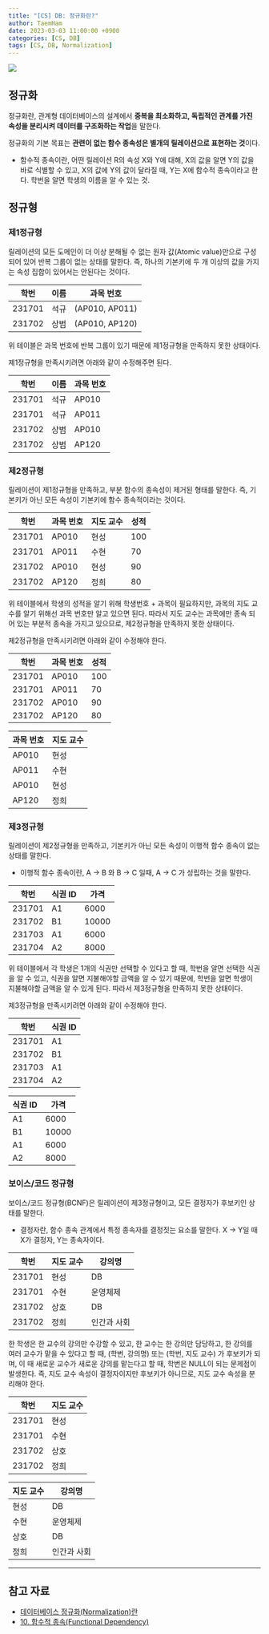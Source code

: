 ```yaml
---
title: "[CS] DB: 정규화란?"
author: TaemHam
date: 2023-03-03 11:00:00 +0900
categories: [CS, DB]
tags: [CS, DB, Normalization]
---
```


![](https://www.lifewire.com/thmb/BWi9I4ScLwYav9G0eOusrQ1ja8I=/1500x0/filters:no_upscale():max_bytes(150000):strip_icc()/database-157334670-5c29939d46e0fb0001edf766-f2f4c8e9293e4eef9607abf61d6a5446.jpg)

## 정규화

정규화란, 관계형 데이터베이스의 설계에서 **중복을 최소화하고, 독립적인 관계를 가진 속성을 분리시켜 데이터를 구조화하는 작업**을 말한다.

정규화의 기본 목표는 **관련이 없는 함수 종속성은 별개의 릴레이션으로 표현하는 것**이다.

* 함수적 종속이란, 어떤 릴레이션 R의 속성 X와 Y에 대해, X의 값을 알면 Y의 값을 바로 식별할 수 있고, X의 값에 Y의 값이 달라질 때, Y는 X에 함수적 종속이라고 한다. 학번을 알면 학생의 이름을 알 수 있는 것.

## 정규형

### 제1정규형

릴레이션의 모든 도메인이 더 이상 분해될 수 없는 원자 값(Atomic value)만으로 구성되어 있어 반복 그룹이 없는 상태를 말한다. 즉, 하나의 기본키에 두 개 이상의 값을 가지는 속성 집합이 있어서는 안된다는 것이다. 

|학번|이름|과목 번호|
|---|---|---|
|231701|석규|(AP010, AP011)|
|231702|상범|(AP010, AP120)|

위 테이블은 과목 번호에 반복 그룹이 있기 때문에 제1정규형을 만족하지 못한 상태이다.

제1정규형을 만족시키려면 아래와 같이 수정해주면 된다.

|학번|이름|과목 번호|
|---|---|---|
|231701|석규|AP010|
|231701|석규|AP011|
|231702|상범|AP010|
|231702|상범|AP120|


### 제2정규형

릴레이션이 제1정규형을 만족하고, 부분 함수의 종속성이 제거된 형태를 말한다. 즉, 기본키가 아닌 모든 속성이 기본키에 함수 종속적이라는 것이다.

|학번|과목 번호|지도 교수|성적|
|---|---|---|---|
|231701|AP010|현성|100|
|231701|AP011|수현|70|
|231702|AP010|현성|90|
|231702|AP120|정희|80|

위 테이블에서 학생의 성적을 알기 위해 학생번호 + 과목이 필요하지만, 과목의 지도 교수를 알기 위해선 과목 번호만 알고 있으면 된다. 따라서 지도 교수는 과목에만 종속 되어 있는 부분적 종속을 가지고 있으므로, 제2정규형을 만족하지 못한 상태이다.

제2정규형을 만족시키려면 아래와 같이 수정해야 한다.

|학번|과목 번호|성적|
|---|---|---|
|231701|AP010|100|
|231701|AP011|70|
|231702|AP010|90|
|231702|AP120|80|

|과목 번호|지도 교수|
|---|---|
|AP010|현성|
|AP011|수현|
|AP010|현성|
|AP120|정희|

### 제3정규형

릴레이션이 제2정규형을 만족하고, 기본키가 아닌 모든 속성이 이행적 함수 종속이 없는 상태를 말한다. 

* 이행적 함수 종속이란, A -> B 와 B -> C 일때, A -> C 가 성립하는 것을 말한다.

|학번|식권 ID|가격|
|---|---|---|
|231701|A1|6000|
|231702|B1|10000|
|231703|A1|6000|
|231704|A2|8000|

위 테이블에서 각 학생은 1개의 식권만 선택할 수 있다고 할 때, 학번을 알면 선택한 식권을 알 수 있고, 식권을 알면 지불해야할 금액을 알 수 있기 때문에, 학번을 알면 학생이 지불해야할 금액을 알 수 있게 된다. 따라서 제3정규형을 만족하지 못한 상태이다.

제3정규형을 만족시키려면 아래와 같이 수정해야 한다.

|학번|식권 ID|
|---|---|
|231701|A1|
|231702|B1|
|231703|A1|
|231704|A2|

|식권 ID|가격|
|---|---|
|A1|6000|
|B1|10000|
|A1|6000|
|A2|8000|

### 보이스/코드 정규형

보이스/코드 정규형(BCNF)은 릴레이션이 제3정규형이고, 모든 결정자가 후보키인 상태를 말한다.

* 결정자란, 함수 종속 관계에서 특정 종속자를 결정짓는 요소를 말한다. X -> Y일 때 X가 결정자, Y는 종속자이다.

|학번|지도 교수|강의명|
|---|---|---|
|231701|현성|DB|
|231701|수현|운영체제|
|231702|상호|DB|
|231702|정희|인간과 사회|

한 학생은 한 교수의 강의만 수강할 수 있고, 한 교수는 한 강의만 담당하고, 한 강의를 여러 교수가 맡을 수 있다고 할 때, (학번, 강의명) 또는 (학번, 지도 교수) 가 후보키가 되며, 이 때 새로운 교수가 새로운 강의를 맡는다고 할 때, 학번은 NULL이 되는 문제점이 발생한다. 즉, 지도 교수 속성이 결정자이지만 후보키가 아니므로, 지도 교수 속성을 분리해야 한다.

|학번|지도 교수|
|---|---|
|231701|현성|
|231701|수현|
|231702|상호|
|231702|정희|

|지도 교수|강의명|
|---|---|
|현성|DB|
|수현|운영체제|
|상호|DB|
|정희|인간과 사회|

---

## 참고 자료

* [데이터베이스 정규화(Normalization)란](https://hongcoding.tistory.com/147)
* [10. 함수적 종속(Functional Dependency)](https://dodo000.tistory.com/20)